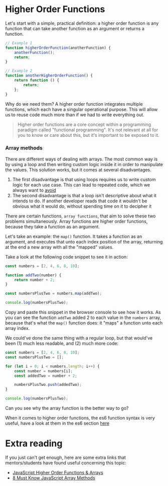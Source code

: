# Higher Order Functions

Let's start with a simple, practical definition: a higher order function is any function that can take another function as an argument or returns a function.

```js
// Example 1
function higherOrderFunction(anotherFunction) {
    anotherFunction();
    return;
}

// Example 2
function anotherHigherOrderFunction() {
    return function () {
        return;
    };
}
```

Why do we need them? A higher order function integrates multiple functions, which each have a singular operational purpose. This will allow us to reuse code much more than if we had to write everything out.

> Higher order functions are a core concept within a programming paradigm called "functional programming". It's not relevant at all for you to know or care about this, but it's important to be exposed to it.

### Array methods

There are different ways of dealing with arrays. The most common way is by using a loop and then writing custom logic inside it in order to manipulate the values. This solution works, but it comes at several disadvantages.

1. The first disadvantage is that using loops requires us to write custom logic for each use case. This can lead to repeated code, which we always want to [avoid](https://www.youtube.com/watch?v=IGH4-ZhfVDk)
2. The second disadvantage is that a loop isn't descriptive about what it intends to do. If another developer reads that code it wouldn't be obvious what it would do, without spending time on it to decipher it

There are certain functions, `array functions`, that aim to solve these two problems simultaneously. Array functions are higher order functions, because they take a function as an argument.

Let's take an example: the `map()` function. It takes a function as an argument, and executes that unto each index position of the array, returning at the end a new array with all the "mapped" values.

Take a look at the following code snippet to see it in action:

```js
const numbers = [2, 4, 6, 8, 10];

function addTwo(number) {
    return number + 2;
}

const numbersPlusTwo = numbers.map(addTwo);

console.log(numbersPlusTwo);
```

Copy and paste this snippet in the browser console to see how it works. As you can see the function `addTwo` added 2 to each value in the `numbers` array, because that's what the `map()` function does: it "maps" a function unto each array index.

We could've done the same thing with a regular loop, but that would've been (1) much less readable, and (2) much more code:

```js
const numbers = [2, 4, 6, 8, 10];
const numbersPlusTwo = [];

for (let i = 0; i < numbers.length; i++) {
    const number = numbers[i];
    const addedTwo = number + 2;

    numbersPlusTwo.push(addedTwo);
}

console.log(numbersPlusTwo);
```

Can you see why the array function is the better way to go?

When it comes to higher order functions, the es6 function syntax is very useful, have a look at them in the es6 section [here](./es6.md)

# Extra reading

If you just can't get enough, here are some extra links that mentors/students have found useful concerning this topic:

-   [JavaScript Higher Order Functions & Arrays](https://www.youtube.com/watch?v=rRgD1yVwIvE)
-   [8 Must Know JavaScript Array Methods](https://www.youtube.com/watch?v=R8rmfD9Y5-c)
